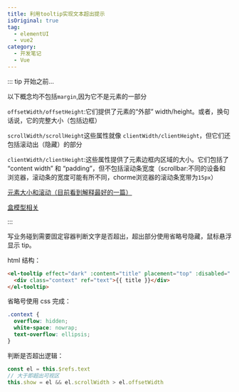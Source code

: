 ```yaml
---
title: 利用tooltip实现文本超出提示
isOriginal: true
tag:
  - elementUI
  - vue2
category:
  - 开发笔记
  - Vue
---
```


::: tip 开始之前...

以下概念均不包括`margin`,因为它不是元素的一部分

`offsetWidth/offsetHeight`:它们提供了元素的“外部” width/height。或者，换句话说，它的完整大小（包括边框）

`scrollWidth/scrollHeight`这些属性就像 `clientWidth/clientHeight`，但它们还包括滚动出（隐藏）的部分

`clientWidth/clientHeight`:这些属性提供了元素边框内区域的大小。它们包括了 “content width” 和 “padding”，但不包括滚动条宽度（scrollbar:不同的设备和浏览器，滚动条的宽度可能有所不同，chorme浏览器的滚动条宽带为`15px`）

[元素大小和滚动（目前看到解释最好的一篇）](https://zh.javascript.info/size-and-scroll#offsetwidthheight)

[盒模型相关](/前端开发/前端基石/CSS3/基础与盒模型.html#盒模型种类和-box-sizing-属性)

:::

写业务碰到需要固定容器判断文字是否超出，超出部分使用省略号隐藏，鼠标悬浮显示 tip。

html 结构：

```html
<el-tooltip effect="dark" :content="title" placement="top" :disabled="!show">
  <div class="context" ref="text">{{ title }}</div>
</el-tooltip>
```

省略号使用 css 完成：

```css
.context {
  overflow: hidden;
  white-space: nowrap;
  text-overflow: ellipsis;
}
```

判断是否超出逻辑：

```js
const el = this.$refs.text
// 大于即超出可视区
this.show = el && el.scrollWidth > el.offsetWidth
```

 
